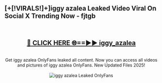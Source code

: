 <h2>[+[!VIRALS!]+]iggy azalea Leaked Video Viral On Social X Trending Now - fjtgb</h2>
<br>
<div align="center">
<h2><a href="https://libra.edu.pl?iggy_azalea" rel="nofollow">🔴 CLICK HERE 🌐==►► iggy_azalea</a></h2>
<br>
Get iggy azalea OnlyFans leaked all content. Now you can access all videos and pictures of iggy azalea OnlyFans. New Updated Files 2025!
<br>
<br>
<a href="https://libra.edu.pl?iggy_azalea" rel="nofollow" data-target="animated-image.originalLink"><img src="https://i.ibb.co.com/WyWwxjT/player-gif2.gif" alt="iggy azalea Leaked OnlyFans" style="max-width: 100%; display: inline-block;" data-target="animated-image.originalImage"></a>
</div>
<br>
